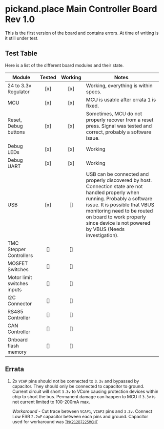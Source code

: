 # pickand.place Main Controller Board Rev 1.0

This is the first version of the board and contains errors. At time of writing is it still under test.

## Test Table

Here is a list of the different board modules and their state.

| Module | Tested | Working | Notes |
|---|:---:|:---:|---|
| 24 to 3.3v Regulator | [x] | [x] | Working, everything is within specs. |
| MCU | [x] | [x] | MCU is usable after errata 1 is fixed. |
| Reset, Debug buttons | [x] | [x] | Sometimes, MCU do not properly recover from a reset press. Signal was tested and correct, probably a software issue. |
| Debug LEDs | [x] | [x] | Working |
| Debug UART | [x] | [x] | Working |
| USB | [x] | [] | USB can be connected and properly discovered by host. Connection state are not handled properly when running. Probably a software issue. It is possible that VBUS monitoring need to be routed on board to work properly since device is not powered by VBUS (Needs investigation). |
| TMC Stepper Controllers | [] | [] |  |
| MOSFET Switches | [] | [] |  |
| Motor limit switches inputs | [] | [] |  |
| I2C Connector | [] | [] |  |
| RS485 Controller | [] | [] |  |
| CAN Controller | [] | [] |  |
| Onboard flash memory | [] | [] |  |

## Errata 

1. 2x `VCAP` pins should not be connected to `3.3v` and bypassed by capacitor. They should only be connected to capacitor to ground. Current circuit will short `3.3v` to VCore causing protection devices within chip to short the bus. Permanent damage can happen to MCU if `3.3v` is not current limited to 100-200mA max.
    
    *Workaround* - Cut trace between `VCAP1`, `VCAP2` pins and `3.3v`. Connect Low ESR `2.2uF` capacitor between each pins and ground. Capacitor used for workaround was [`TMK212B7225MGHT`](https://www.digikey.ca/en/products/detail/TMK212B7225MGHT/587-6358-1-ND/9949944)